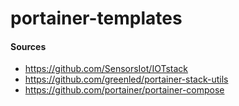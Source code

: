 # portainer-templates

#### Sources

* https://github.com/SensorsIot/IOTstack
* https://github.com/greenled/portainer-stack-utils
* https://github.com/portainer/portainer-compose
